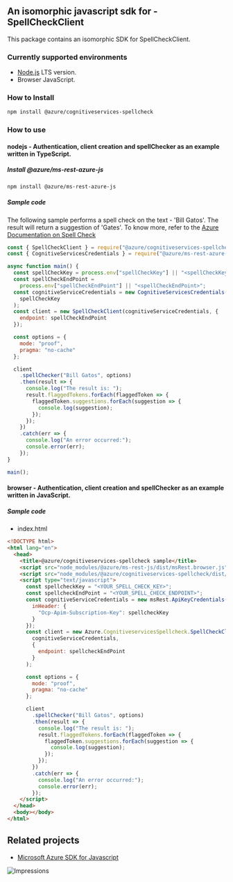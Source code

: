 ## An isomorphic javascript sdk for - SpellCheckClient

This package contains an isomorphic SDK for SpellCheckClient.

### Currently supported environments

- [Node.js](https://nodejs.org/) LTS version.
- Browser JavaScript.

### How to Install

```bash
npm install @azure/cognitiveservices-spellcheck
```

### How to use

#### nodejs - Authentication, client creation and spellChecker  as an example written in TypeScript.

##### Install @azure/ms-rest-azure-js

```bash
npm install @azure/ms-rest-azure-js
```

##### Sample code
The following sample performs a spell check on the text - 'Bill Gatos'. The result will return a suggestion of 'Gates'. To know more, refer to the [Azure Documentation on Spell Check](https://docs.microsoft.com/azure/cognitive-services/bing-spell-check/)

```javascript
const { SpellCheckClient } = require("@azure/cognitiveservices-spellcheck");
const { CognitiveServicesCredentials } = require("@azure/ms-rest-azure-js");

async function main() {
  const spellCheckKey = process.env["spellCheckKey"] || "<spellCheckKey>";
  const spellCheckEndPoint =
    process.env["spellCheckEndPoint"] || "<spellCheckEndPoint>";
  const cognitiveServiceCredentials = new CognitiveServicesCredentials(
    spellCheckKey
  );
  const client = new SpellCheckClient(cognitiveServiceCredentials, {
    endpoint: spellCheckEndPoint
  });

  const options = {
    mode: "proof",
    pragma: "no-cache"
  };

  client
    .spellChecker("Bill Gatos", options)
    .then(result => {
      console.log("The result is: ");
      result.flaggedTokens.forEach(flaggedToken => {
        flaggedToken.suggestions.forEach(suggestion => {
          console.log(suggestion);
        });
      });
    })
    .catch(err => {
      console.log("An error occurred:");
      console.error(err);
    });
}

main();
```

#### browser - Authentication, client creation and spellChecker  as an example written in JavaScript.

##### Sample code

- index.html
```html
<!DOCTYPE html>
<html lang="en">
  <head>
    <title>@azure/cognitiveservices-spellcheck sample</title>
    <script src="node_modules/@azure/ms-rest-js/dist/msRest.browser.js"></script>
    <script src="node_modules/@azure/cognitiveservices-spellcheck/dist/cognitiveservices-spellcheck.js"></script>
    <script type="text/javascript">
      const spellcheckKey = "<YOUR_SPELL_CHECK_KEY>";
      const spellcheckEndPoint = "<YOUR_SPELL_CHECK_ENDPOINT>";
      const cognitiveServiceCredentials = new msRest.ApiKeyCredentials({
        inHeader: {
          "Ocp-Apim-Subscription-Key": spellcheckKey
        }
      });
      const client = new Azure.CognitiveservicesSpellcheck.SpellCheckClient(
        cognitiveServiceCredentials,
        {
          endpoint: spellcheckEndPoint
        }
      );

      const options = {
        mode: "proof",
        pragma: "no-cache"
      };

      client
        .spellChecker("Bill Gatos", options)
        .then(result => {
          console.log("The result is: ");
          result.flaggedTokens.forEach(flaggedToken => {
            flaggedToken.suggestions.forEach(suggestion => {
              console.log(suggestion);
            });
          });
        })
        .catch(err => {
          console.log("An error occurred:");
          console.error(err);
        });
    </script>
  </head>
  <body></body>
</html>
```

## Related projects

- [Microsoft Azure SDK for Javascript](https://github.com/Azure/azure-sdk-for-js)

![Impressions](https://azure-sdk-impressions.azurewebsites.net/api/impressions/azure-sdk-for-js%2Fsdk%2Fcognitiveservices%2Fcognitiveservices-spellcheck%2FREADME.png)
